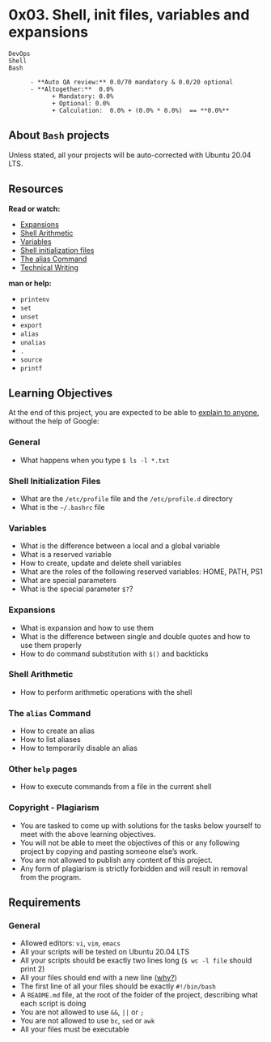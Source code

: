 # 0x03. Shell, init files, variables and expansions

`DevOps` </br> `Shell` </br> `Bash`

```In a nutshell…
      - **Auto QA review:** 0.0/70 mandatory & 0.0/20 optional
      - **Altogether:**  0.0%
            + Mandatory: 0.0%
            + Optional: 0.0%
            + Calculation:  0.0% + (0.0% * 0.0%)  == **0.0%**
```

## About `Bash` projects

Unless stated, all your projects will be auto-corrected with Ubuntu 20.04 LTS.

## Resources

**Read or watch:**

+ [Expansions](https://intranet.alxswe.com/rltoken/oXnzBjLBA9t9dr7WuftdmQ)
+ [Shell Arithmetic](https://intranet.alxswe.com/rltoken/PLSUQnBcKKU5eEgRfRDlug)
+ [Variables](https://intranet.alxswe.com/rltoken/SvdGNZJjKsPghzZEhaWu4Q)
+ [Shell initialization files](https://intranet.alxswe.com/rltoken/tqud57kjsSYgDfeZDlwl3g)
+ [The alias Command](https://intranet.alxswe.com/rltoken/1Z3nYPjmidqQJXcWQ9Fkug)
+ [Technical Writing](https://intranet.alxswe.com/rltoken/wYrZr3t3DeAE8PpYHYWGiw)

**man or help:**

+ `printenv`
+ `set`
+ `unset`
+ `export`
+ `alias`
+ `unalias`
+ `.`
+ `source`
+ `printf`

## Learning Objectives

At the end of this project, you are expected to be able to [explain to anyone](https://intranet.alxswe.com/rltoken/d8LWxAXk9_gsvpPw3ICdwQ), without the help of Google:

### General

+ What happens when you type `$ ls -l *.txt`

### Shell Initialization Files

+ What are the `/etc/profile` file and the `/etc/profile.d` directory
+ What is the `~/.bashrc` file

### Variables

+ What is the difference between a local and a global variable
+ What is a reserved variable
+ How to create, update and delete shell variables
+ What are the roles of the following reserved variables: HOME, PATH, PS1
+ What are special parameters
+ What is the special parameter `$?`?

### Expansions

+ What is expansion and how to use them
+ What is the difference between single and double quotes and how to use them properly
+ How to do command substitution with `$()` and backticks

### Shell Arithmetic

+ How to perform arithmetic operations with the shell

### The `alias` Command

+ How to create an alias
+ How to list aliases
+ How to temporarily disable an alias

### Other `help` pages

+ How to execute commands from a file in the current shell

### Copyright - Plagiarism

+ You are tasked to come up with solutions for the tasks below yourself to meet with the above learning objectives.
+ You will not be able to meet the objectives of this or any following project by copying and pasting someone else’s work.
+ You are not allowed to publish any content of this project.
+ Any form of plagiarism is strictly forbidden and will result in removal from the program.

## Requirements

### General

+ Allowed editors: `vi`, `vim`, `emacs`
+ All your scripts will be tested on Ubuntu 20.04 LTS
+ All your scripts should be exactly two lines long (`$ wc -l file` should print 2)
+ All your files should end with a new line ([why?](http://unix.stackexchange.com/questions/18743/whats-the-point-in-adding-a-new-line-to-the-end-of-a-file/18789))
+ The first line of all your files should be exactly `#!/bin/bash`
+ A `README.md` file, at the root of the folder of the project, describing what each script is doing
+ You are not allowed to use `&&`, `||` or `;`
+ You are not allowed to use `bc`, `sed` or `awk`
+ All your files must be executable